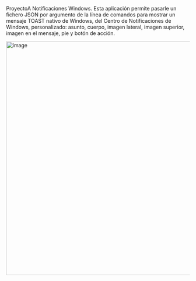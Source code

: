 ProyectoA Notificaciones Windows. Esta aplicación permite pasarle un fichero JSON por argumento de la línea de comandos para mostrar un mensaje TOAST nativo de Windows, del Centro de Notificaciones de Windows, personalizado: asunto, cuerpo, imagen lateral, imagen superior, imagen en el mensaje, pie y botón de acción.


<img width="529" height="640" alt="image" src="https://github.com/user-attachments/assets/a54aa1d0-185c-419b-9f92-ecb7cc3bec80" />
